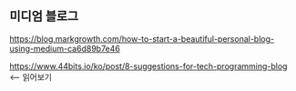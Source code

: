 ## 미디엄 블로그

https://blog.markgrowth.com/how-to-start-a-beautiful-personal-blog-using-medium-ca6d89b7e46

https://www.44bits.io/ko/post/8-suggestions-for-tech-programming-blog <-- 읽어보기 